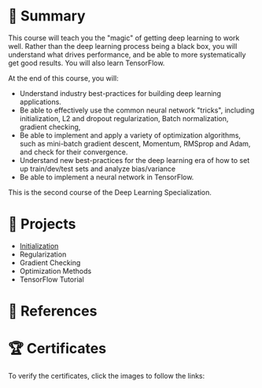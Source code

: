 # 📄 Summary
This course will teach you the "magic" of getting deep learning to work well. Rather than the deep learning process being a black box, you will understand what drives performance, and be able to more systematically get good results. You will also learn TensorFlow.

At the end of this course, you will:
* Understand industry best-practices for building deep learning applications.
* Be able to effectively use the common neural network "tricks", including initialization, L2 and dropout regularization, Batch normalization, gradient checking,
* Be able to implement and apply a variety of optimization algorithms, such as mini-batch gradient descent, Momentum, RMSprop and Adam, and check for their convergence.
* Understand new best-practices for the deep learning era of how to set up train/dev/test sets and analyze bias/variance
* Be able to implement a neural network in TensorFlow.

This is the second course of the Deep Learning Specialization.

# 📂 Projects
* [Initialization](https://github.com/mauritsvzb/DeepLearning.AI-Deep-Learning-Specialization/blob/main/02.%20Improving%20Deep%20Neural%20Networks/01.%20Practical%20Aspects%20of%20Deep%20Learning/Initialization.ipynb)
* Regularization
* Gradient Checking
* Optimization Methods
* TensorFlow Tutorial

# 📄 References


# 🏆 Certificates
To verify the certificates, click the images to follow the links:
